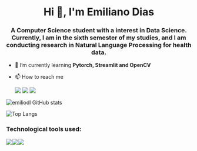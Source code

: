 <h1 align="center">Hi 👋, I'm Emiliano Dias</h1>
<h3 align="center">A Computer Science student with a interest in Data Science. Currently, I am in the sixth semester of my studies, and I am conducting research in Natural Language Processing for health data.</h3>

- 🌱 I’m currently learning **Pytorch, Streamlit and OpenCV**

- 📫 How to reach me <div>
<a href="https://instagram.com/emiliano.dl" target="_blank"><img loading="lazy" src="https://img.shields.io/badge/-Instagram-%23E4405F?style=for-the-badge&logo=instagram&logoColor=white" target="_blank"></a>
<a href = "mailto:emiliano.dl@ufpi.edu.br"><img loading="lazy" src="https://img.shields.io/badge/Gmail-D14836?style=for-the-badge&logo=gmail&logoColor=white" target="_blank"></a>
<a href="[https://www.linkedin.com/in/emiliano-dias-74bb37200](https://www.linkedin.com/in/emiliano-dias-74bb37200/)" target="_blank"><img loading="lazy" src="https://img.shields.io/badge/-LinkedIn-%230077B5?style=for-the-badge&logo=linkedin&logoColor=white" target="_blank"></a>   
</div>


![emiliodl GitHub stats](https://github-readme-stats.vercel.app/api?username=emiliodl&show_icons=true&theme=dark)

![Top Langs](https://github-readme-stats.vercel.app/api/top-langs/?username=emiliodl&layout=compact)


<h3 align="left">Technological tools used:</h3>
<img src="https://img.shields.io/badge/MySQL-005C84?style=for-the-badge&logo=mysql&logoColor=white"/><img src="https://img.shields.io/badge/Python-FFD43B?style=for-the-badge&logo=python&logoColor=blue"/><img src="https://img.shields.io/badge/conda-342B029.svg?&style=for-the-badge&logo=anaconda&logoColor=white"/>


